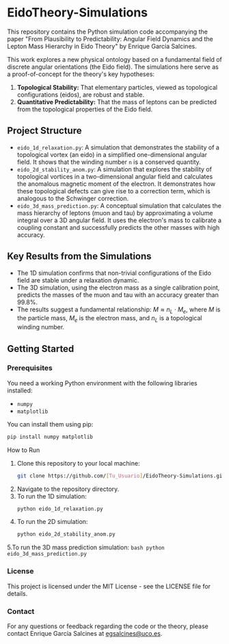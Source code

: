 # EidoTheory-Simulations

This repository contains the Python simulation code accompanying the paper "From Plausibility to Predictability: Angular Field Dynamics and the Lepton Mass Hierarchy in Eido Theory" by Enrique García Salcines.

This work explores a new physical ontology based on a fundamental field of discrete angular orientations (the Eido field). The simulations here serve as a proof-of-concept for the theory's key hypotheses:
1.  **Topological Stability:** That elementary particles, viewed as topological configurations (eidos), are robust and stable.
2.  **Quantitative Predictability:** That the mass of leptons can be predicted from the topological properties of the Eido field.

## Project Structure

* `eido_1d_relaxation.py`: A simulation that demonstrates the stability of a topological vortex (an eido) in a simplified one-dimensional angular field. It shows that the winding number `n` is a conserved quantity.
* `eido_2d_stability_anom.py`: A simulation that explores the stability of topological vortices in a two-dimensional angular field and calculates the anomalous magnetic moment of the electron. It demonstrates how these topological defects can give rise to a correction term, which is analogous to the Schwinger correction.
* `eido_3d_mass_prediction.py`: A conceptual simulation that calculates the mass hierarchy of leptons (muon and tau) by approximating a volume integral over a 3D angular field. It uses the electron's mass to calibrate a coupling constant and successfully predicts the other masses with high accuracy.

## Key Results from the Simulations

* The 1D simulation confirms that non-trivial configurations of the Eido field are stable under a relaxation dynamic.
* The 3D simulation, using the electron mass as a single calibration point, predicts the masses of the muon and tau with an accuracy greater than 99.8%.
* The results suggest a fundamental relationship: $M \approx n_L \cdot M_e$, where $M$ is the particle mass, $M_e$ is the electron mass, and $n_L$ is a topological winding number.

## Getting Started

### Prerequisites

You need a working Python environment with the following libraries installed:
* `numpy`
* `matplotlib`

You can install them using pip:
```bash
pip install numpy matplotlib
```
How to Run
  1. Clone this repository to your local machine:
     ```bash
     git clone https://github.com/[Tu_Usuario]/EidoTheory-Simulations.git
     ```
  2. Navigate to the repository directory.
  3. To run the 1D simulation:
     ```bash
     python eido_1d_relaxation.py
     ```
  4. To run the 2D simulation:
     ```bash
     python eido_2d_stability_anom.py
     ```
  5.To run the 3D mass prediction simulation:
    ```bash
    python eido_3d_mass_prediction.py
    ```
### License 
This project is licensed under the MIT License - see the LICENSE file for details.

### Contact
For any questions or feedback regarding the code or the theory, please contact Enrique García Salcines at egsalcines@uco.es.
